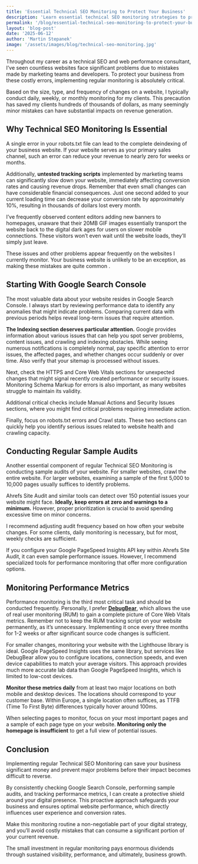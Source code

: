 ```yaml
---
title: 'Essential Technical SEO Monitoring to Protect Your Business'
description: 'Learn essential technical SEO monitoring strategies to protect your business. Discover key metrics, tools, and practices to maintain search visibility and performance.'
permalink: '/blog/essential-technical-seo-monitoring-to-protect-your-business/'
layout: 'blog-post'
date: '2025-06-12'
author: 'Martin Stepanek'
image: '/assets/images/blog/technical-seo-monitoring.jpg'
---
```


Throughout my career as a technical SEO and web performance consultant, I’ve seen countless websites face significant problems due to mistakes made by marketing teams and developers. To protect your business from these costly errors, implementing regular monitoring is absolutely critical.

Based on the size, type, and frequency of changes on a website, I typically conduct daily, weekly, or monthly monitoring for my clients. This precaution has saved my clients hundreds of thousands of dollars, as many seemingly minor mistakes can have substantial impacts on revenue generation.

## **Why Technical SEO Monitoring Is Essential**

A single error in your robots.txt file can lead to the complete deindexing of your business website. If your website serves as your primary sales channel, such an error can reduce your revenue to nearly zero for weeks or months.

Additionally, **untested tracking scripts** implemented by marketing teams can significantly slow down your website, immediately affecting conversion rates and causing revenue drops. Remember that even small changes can have considerable financial consequences. Just one second added to your current loading time can decrease your conversion rate by approximately 10%, resulting in thousands of dollars lost every month.

I’ve frequently observed content editors adding new banners to homepages, unaware that their 20MB GIF images essentially transport the website back to the digital dark ages for users on slower mobile connections. These visitors won’t even wait until the website loads, they’ll simply just leave.

These issues and other problems appear frequently on the websites I currently monitor. Your business website is unlikely to be an exception, as making these mistakes are quite common .

## **Starting With Google Search Console**

The most valuable data about your website resides in Google Search Console. I always start by reviewing performance data to identify any anomalies that might indicate problems. Comparing current data with previous periods helps reveal long-term issues that require attention.

**The Indexing section deserves particular attention.** Google provides information about various issues that can help you spot server problems, content issues, and crawling and indexing obstacles. While seeing numerous notifications is completely normal, pay specific attention to error issues, the affected pages, and whether changes occur suddenly or over time. Also verify that your sitemap is processed without issues.

Next, check the HTTPS and Core Web Vitals sections for unexpected changes that might signal recently created performance or security issues. Monitoring Schema Markup for errors is also important, as many websites struggle to maintain its validity.

Additional critical checks include Manual Actions and Security Issues sections, where you might find critical problems requiring immediate action.

Finally, focus on robots.txt errors and Crawl stats. These two sections can quickly help you identify serious issues related to website health and crawling capacity.

## **Conducting Regular Sample Audits**

Another essential component of regular Technical SEO Monitoring is conducting sample audits of your website. For smaller websites, crawl the entire website. For larger websites, examining a sample of the first 5,000 to 10,000 pages usually suffices to identify problems.

Ahrefs Site Audit and similar tools can detect over 150 potential issues your website might face. **Ideally, keep errors at zero and warnings to a minimum.** However, proper prioritization is crucial to avoid spending excessive time on minor concerns.

I recommend adjusting audit frequency based on how often your website changes. For some clients, daily monitoring is necessary, but for most, weekly checks are sufficient.

If you configure your Google PageSpeed Insights API key within Ahrefs Site Audit, it can even sample performance issues. However, I recommend specialized tools for performance monitoring that offer more configuration options.

## **Monitoring Performance Metrics**

Performance monitoring is the third most critical task and should be conducted frequently. Personally, I prefer [**DebugBear**](https://www.debugbear.com/), which allows the use of real user monitoring (RUM) to gain a complete picture of Core Web Vitals metrics. Remember not to keep the RUM tracking script on your website permanently, as it’s unnecessary. Implementing it once every three months for 1-2 weeks or after significant source code changes is sufficient.

For smaller changes, monitoring your website with the Lighthouse library is ideal. Google PageSpeed Insights uses the same library, but services like DebugBear allow you to configure locations, connection speeds, and even device capabilities to match your average visitors. This approach provides much more accurate lab data than Google PageSpeed Insights, which is limited to low-cost devices.

**Monitor these metrics daily** from at least two major locations on both mobile and desktop devices. The locations should correspond to your customer base. Within Europe, a single location often suffices, as TTFB (Time To First Byte) differences typically hover around 100ms.

When selecting pages to monitor, focus on your most important pages and a sample of each page type on your website. **Monitoring only the homepage is insufficient** to get a full view of potential issues.

## **Conclusion**

Implementing regular Technical SEO Monitoring can save your business significant money and prevent major problems before their impact becomes difficult to reverse.

By consistently checking Google Search Console, performing sample audits, and tracking performance metrics, I can create a protective shield around your digital presence. This proactive approach safeguards your business and ensures optimal website performance, which directly influences user experience and conversion rates.

Make this monitoring routine a non-negotiable part of your digital strategy, and you’ll avoid costly mistakes that can consume a significant portion of your current revenue.

The small investment in regular monitoring pays enormous dividends through sustained visibility, performance, and ultimately, business growth.